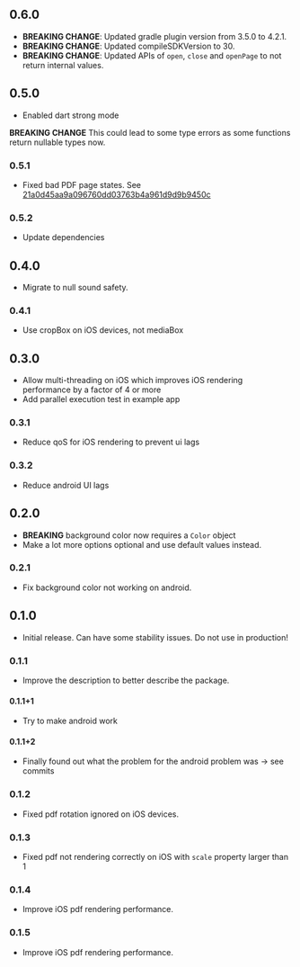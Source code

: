 ## 0.6.0

- **BREAKING CHANGE**: Updated gradle plugin version from 3.5.0 to 4.2.1.
- **BREAKING CHANGE**: Updated compileSDKVersion to 30.
- **BREAKING CHANGE**: Updated APIs of `open`, `close` and `openPage` to not return internal values.

## 0.5.0

- Enabled dart strong mode

**BREAKING CHANGE** This could lead to some type errors as some functions return nullable types now.

### 0.5.1

- Fixed bad PDF page states. See [21a0d45aa9a096760dd03763b4a961d9d9b9450c](https://github.com/cloudacy/pdf_image_renderer/commit/21a0d45aa9a096760dd03763b4a961d9d9b9450c)

### 0.5.2

- Update dependencies

## 0.4.0

- Migrate to null sound safety.

### 0.4.1

- Use cropBox on iOS devices, not mediaBox

## 0.3.0

- Allow multi-threading on iOS which improves iOS rendering performance by a factor of 4 or more
- Add parallel execution test in example app

### 0.3.1

- Reduce qoS for iOS rendering to prevent ui lags

### 0.3.2

- Reduce android UI lags

## 0.2.0

- **BREAKING** background color now requires a `Color` object
- Make a lot more options optional and use default values instead.

### 0.2.1

- Fix background color not working on android.

## 0.1.0

- Initial release. Can have some stability issues. Do not use in production!

### 0.1.1

- Improve the description to better describe the package.

#### 0.1.1+1

- Try to make android work

#### 0.1.1+2

- Finally found out what the problem for the android problem was -> see commits

### 0.1.2

- Fixed pdf rotation ignored on iOS devices.

### 0.1.3

- Fixed pdf not rendering correctly on iOS with `scale` property larger than 1

### 0.1.4

- Improve iOS pdf rendering performance.

### 0.1.5

- Improve iOS pdf rendering performance.
